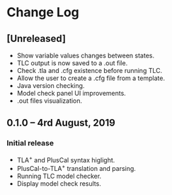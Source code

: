 # Change Log

## [Unreleased]

* Show variable values changes between states.
* TLC output is now saved to a .out file.
* Check .tla and .cfg existence before running TLC.
* Allow the user to create a .cfg file from a template.
* Java version checking.
* Model check panel UI improvements.
* .out files visualization.

## 0.1.0 &ndash; 4rd August, 2019

### Initial release

* TLA<sup>+</sup> and PlusCal syntax higlight.
* PlusCal-to-TLA<sup>+</sup> translation and parsing.
* Running TLC model checker.
* Display model check results.
